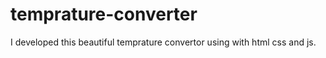 # temprature-converter
I developed this beautiful temprature convertor using with html css and js. 
